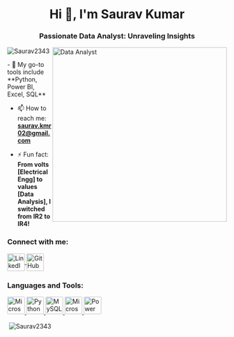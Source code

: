 <h1 align="center">Hi 👋, I'm Saurav Kumar</h1>
<h3 align="center">Passionate Data Analyst: Unraveling Insights</h3>
<img align="right" alt="Data Analyst" width="400" src="https://uploads-ssl.webflow.com/5c19100c2b50073e6ee69da1/60d34f3b422c048fb72cb925_Analyze.gif">

<p align="left">
    <img src="https://komarev.com/ghpvc/?username=Saurav2343&label=Profile%20views&color=0e75b6&style=flat" alt="Saurav2343" />
</p>
- 🌱 My go-to tools include **Python, Power BI, Excel, SQL**

- 📫 How to reach me: **saurav.kmr02@gmail.com**

- ⚡ Fun fact: **From volts [Electrical Engg] to values [Data Analysis], I switched from IR2 to IR4!**

<h3 align="left">Connect with me:</h3>
<p align="left">
    <a href="https://www.linkedin.com/in/saurav-kumar-995494107" target="blank">
        <img align="center" src="https://img.icons8.com/color/48/000000/linkedin.png" alt="LinkedIn" width="40" height="40" />
    </a>
    <a href="https://github.com/Saurav2343" target="blank">
        <img align="center" src="https://github.com/user-attachments/assets/6a579346-9819-465c-b6c6-5826a5ed0922" alt="GitHub" width="40" height="40" style="border-radius: 5%;"/>
    </a>
</p>

<h3 align="left">Languages and Tools:</h3>
<p align="left">
    <a href="https://www.microsoft.com/en-us/sql-server" target="_blank" rel="noreferrer">
        <img src="https://github.com/user-attachments/assets/c27d6cdf-9946-412b-af19-c870cc136d4c" alt="Microsoft SQL Server" 
             width="40" height="40" style="border-radius: 5%;" />
    </a>
    <a href="https://www.python.org/" target="_blank" rel="noreferrer">
        <img src="https://github.com/user-attachments/assets/a5d83d94-3419-44b1-bfa4-e562bafa4434" alt="Python" 
             width="40" height="40" style="border-radius: 5%;" />
    </a>
    <a href="https://www.mysql.com/" target="_blank" rel="noreferrer">
        <img src="https://github.com/user-attachments/assets/99af8d79-acee-4f8f-afdd-da6db9ff28a5" alt="MySQL" 
             width="40" height="40" style="border-radius: 5%;" />
    </a>
    <a href="https://www.microsoft.com/en-in/microsoft-365/excel" target="_blank" rel="noreferrer">
        <img src="https://github.com/user-attachments/assets/4f5d37db-85e0-4456-8e11-8206ae34a9f8" alt="Microsoft Excel" 
             width="40" height="40" style="border-radius: 5%;" />
    </a>
    <a href="https://www.microsoft.com/en-us/power-platform/products/power-bi" target="_blank" rel="noreferrer">
        <img src="https://github.com/user-attachments/assets/d4835e25-406f-49d7-bbb2-ed08d19324c9" alt="Power BI" 
             width="40" height="40" style="border-radius: 5%;" />
    </a>
</p>

<p>&nbsp;<img align="center" src="https://github-readme-stats.vercel.app/api?username=Saurav2343&show_icons=true&locale=en" alt="Saurav2343" /></p>

<!--<p><img align="center" src="https://streak-stats.demolab.com/?user=Saurav2343&" alt="Saurav2343" /></p>-->
